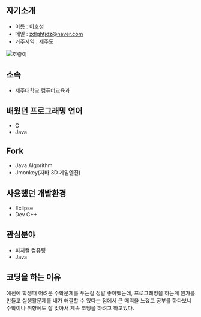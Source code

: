 ## 자기소개

* 이름 : 이호성
* 메일 : [zdlghtjdz@naver.com](www.naver.com)
* 거주지역 : 제주도

![호랑이](https://blog.naver.com/PostView.nhn?blogId=zdlghtjdz&Redirect=View&logNo=221365411545&categoryNo=1&isAfterWrite=true&isMrblogPost=false&isHappyBeanLeverage=true&contentLength=4229&redirect=View&widgetTypeCall=true&directAccess=false#)

## 소속

* 제주대학교 컴퓨터교육과


## 배웠던 프로그래밍 언어

* C
* Java


## Fork

* Java Algorithm
* Jmonkey(자바 3D 게임엔진)



## 사용했던 개발환경

* Eclipse
* Dev C++


## 관심분야

* 피지컬 컴퓨팅
* Java

## 코딩을 하는 이유

예전에 학생때 어려운 수학문제를 푸는걸 정말 좋아했는데,
프로그래밍을 하는게 뭔가를 만들고 실생활문제를 내가 해결할 수 있다는 점에서 
큰 매력을 느꼈고 공부를 하다보니 수학이나 취향에도 잘 맞아서 계속 코딩을 하려고 하고있다.
